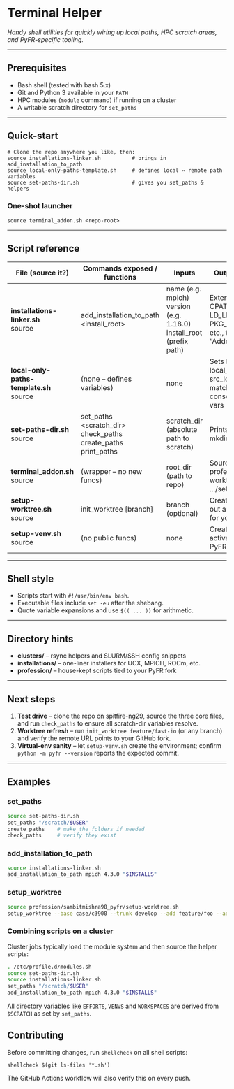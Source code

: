 # Terminal Helper
*Handy shell utilities for quickly wiring up local paths, HPC scratch areas, and PyFR-specific tooling.*

---

## Prerequisites

* Bash shell (tested with bash 5.x)
* Git and Python 3 available in your `PATH`
* HPC modules (`module` command) if running on a cluster
* A writable scratch directory for `set_paths`

---

## Quick-start

~~~
# Clone the repo anywhere you like, then:
source installations-linker.sh          # brings in add_installation_to_path
source local-only-paths-template.sh     # defines local ↔ remote path variables
source set-paths-dir.sh                 # gives you set_paths & helpers
~~~

### One-shot launcher

~~~
source terminal_addon.sh <repo-root>
~~~

---

## Script reference

| File (source it?)                       | Commands exposed / functions                | Inputs                                   | Outputs / exports                                                                 |
|-----------------------------------------|----------------------------------------------|------------------------------------------|-----------------------------------------------------------------------------------|
| **installations-linker.sh**<br>source   | add_installation_to_path <name> <version> <install_root> | name (e.g. mpich)<br>version (e.g. 1.18.0)<br>install_root (prefix path) | Extends PATH, CPATH, LD_LIBRARY_PATH, PKG_CONFIG_PATH, etc., then echoes “Added <name>” |
| **local-only-paths-template.sh**<br>source | (none – defines variables)                   | none                                     | Sets local_user, local_ip, dest_local, src_local, plus matching consciousness_* vars |
| **set-paths-dir.sh**<br>source          | set_paths <scratch_dir><br>check_paths<br>create_paths<br>print_paths | scratch_dir (absolute path to scratch) | Prints status lines or mkdir traces                                                |
| **terminal_addon.sh**<br>source           | (wrapper – no new funcs)                     | root_dir (path to repo)                 | Sources profession/.../setup-worktree.sh and .../setup-venv.sh                    |
| **setup-worktree.sh**<br>source        | init_worktree [branch]                       | branch (optional)                        | Creates or checks out a Git worktree for your PyFR fork                           |
| **setup-venv.sh**<br>source          | (no public funcs)                            | none                                     | Creates .venv, activates it, installs PyFR + extras                               |

---

## Shell style

* Scripts start with `#!/usr/bin/env bash`.
* Executable files include `set -eu` after the shebang.
* Quote variable expansions and use `$(( ... ))` for arithmetic.
---

## Directory hints

* **clusters/** – rsync helpers and SLURM/SSH config snippets  
* **installations/** – one-liner installers for UCX, MPICH, ROCm, etc.  
* **profession/** – house-kept scripts tied to your PyFR fork

---

## Next steps

1. **Test drive** – clone the repo on spitfire-ng29, source the three core files, and run `check_paths` to ensure all scratch-dir variables resolve.  
2. **Worktree refresh** – run `init_worktree feature/fast-io` (or any branch) and verify the remote URL points to your GitHub fork.  
3. **Virtual-env sanity** – let `setup-venv.sh` create the environment; confirm `python -m pyfr --version` reports the expected commit.

---

## Examples

### set_paths

~~~bash
source set-paths-dir.sh
set_paths "/scratch/$USER"
create_paths    # make the folders if needed
check_paths     # verify they exist
~~~

### add_installation_to_path

~~~bash
source installations-linker.sh
add_installation_to_path mpich 4.3.0 "$INSTALLS"
~~~

### setup_worktree

~~~bash
source profession/sambitmishra98_pyfr/setup-worktree.sh
setup_worktree --base case/c3900 --trunk develop --add feature/foo --add feature/bar
~~~

### Combining scripts on a cluster

Cluster jobs typically load the module system and then source the helper scripts:

~~~bash
. /etc/profile.d/modules.sh
source set-paths-dir.sh
source installations-linker.sh
set_paths "/scratch/$USER"
add_installation_to_path mpich 4.3.0 "$INSTALLS"
~~~

All directory variables like `EFFORTS`, `VENVS` and `WORKSPACES` are derived from
`$SCRATCH` as set by `set_paths`.

## Contributing

Before committing changes, run `shellcheck` on all shell scripts:

```
shellcheck $(git ls-files '*.sh')
```

The GitHub Actions workflow will also verify this on every push.
